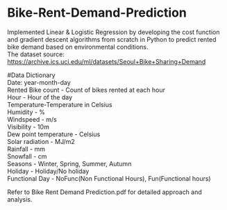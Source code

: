 # Bike-Rent-Demand-Prediction
Implemented Linear &amp; Logistic Regression by developing the cost function and gradient descent algorithms from scratch in Python to predict rented bike demand based on environmental conditions.    
The dataset source: https://archive.ics.uci.edu/ml/datasets/Seoul+Bike+Sharing+Demand

#Data Dictionary     
Date: year-month-day     
Rented Bike count - Count of bikes rented at each hour    
Hour - Hour of the day     
Temperature-Temperature in Celsius    
Humidity - %       
Windspeed - m/s     
Visibility - 10m      
Dew point temperature - Celsius    
Solar radiation - MJ/m2     
Rainfall - mm     
Snowfall - cm    
Seasons - Winter, Spring, Summer, Autumn     
Holiday - Holiday/No holiday     
Functional Day - NoFunc(Non Functional Hours), Fun(Functional hours)      

Refer to Bike Rent Demand Prediction.pdf for detailed approach and analysis.    
